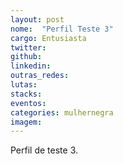 ```yaml
---
layout: post
nome:  "Perfil Teste 3"
cargo: Entusiasta 
twitter: 
github: 
linkedin: 
outras_redes: 
lutas: 
stacks: 
eventos: 
categories: mulhernegra
imagem: 
---
```

<p>Perfil de teste 3.</p>
